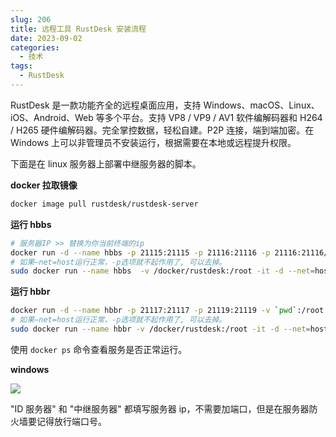 ```yaml
---
slug: 206
title: 远程工具 RustDesk 安装流程
date: 2023-09-02
categories: 
  - 技术
tags:
  - RustDesk
---
```


RustDesk 是一款功能齐全的远程桌面应用，支持 Windows、macOS、Linux、iOS、Android、Web 等多个平台。支持 VP8 / VP9 / AV1 软件编解码器和 H264 / H265 硬件编解码器。完全掌控数据，轻松自建。P2P 连接，端到端加密。在 Windows 上可以非管理员不安装运行，根据需要在本地或远程提升权限。

下面是在 linux 服务器上部署中继服务器的脚本。

**docker 拉取镜像**

```bash
docker image pull rustdesk/rustdesk-server
```

**运行 hbbs**

```bash
# 服务器IP >> 替换为你当前终端的ip
docker run -d --name hbbs -p 21115:21115 -p 21116:21116 -p 21116:21116/udp -p 21118:21118 -v `pwd`:/root -it --net=host --rm rustdesk/rustdesk-server hbbs -r 服务器IP
# 如果–net=host运行正常，-p选项就不起作用了, 可以去掉。
sudo docker run --name hbbs  -v /docker/rustdesk:/root -it -d --net=host --restart=always rustdesk/rustdesk-server hbbs -r 服务器IP
```

**运行 hbbr**

```bash
docker run -d --name hbbr -p 21117:21117 -p 21119:21119 -v `pwd`:/root -it --net=host --rm rustdesk/rustdesk-server hbbr
# 如果–net=host运行正常，-p选项就不起作用了, 可以去掉。
sudo docker run --name hbbr -v /docker/rustdesk:/root -it -d --net=host --restart=always rustdesk/rustdesk-server hbbr
```

使用 `docker ps` 命令查看服务是否正常运行。

**windows**

![](https://imgurl.zishu.me/images/old/image.5tsp4rfbz8k0.jpg)

"ID 服务器" 和 "中继服务器" 都填写服务器 ip，不需要加端口，但是在服务器防火墙要记得放行端口号。